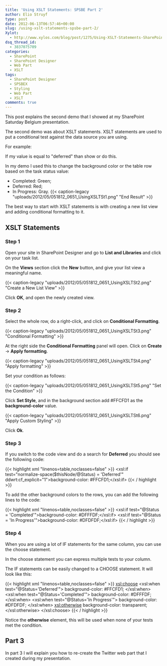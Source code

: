 ```yaml
---
title: 'Using XSLT Statements: SPSBE Part 2'
author: Elio Struyf
type: post
date: 2012-06-13T06:57:46+00:00
slug: /using-xslt-statements-spsbe-part-2/
Xylot:
  - http://www.xylos.com/blog/post/1275/Using-XSLT-Statements-SharePoint-Saturday-Belgium-Part-2/
dsq_thread_id:
  - 3837075709
categories:
  - SharePoint
  - SharePoint Designer
  - Web Part
  - XSLT
tags:
  - SharePoint Designer
  - SPSBEX
  - Styling
  - Web Part
  - XSLT
comments: true
---
```


This post explains the second demo that I showed at my SharePoint Saturday Belgium presentation.

The second demo was about XSLT statements. XSLT statements are used to put a conditional test against the data source you are using.

For example:

If my value is equal to "deferred" than show or do this.

In my demo I used this to change the background color or the table row based on the task status value:

*   Completed: Green;
*   Deferred: Red;
*   In Progress: Gray.
{{< caption-legacy "uploads/2012/05/051812_0651_UsingXSLTSt1.png" "End Result" >}}

The best way to start with XSLT statements is with creating a new list view and adding conditional formatting to it.

## XSLT Statements

### Step 1

Open your site in SharePoint Designer and go to **List and Libraries** and click on your task list.

On the **Views** section click the **New** button, and give your list view a meaningful name.

{{< caption-legacy "uploads/2012/05/051812_0651_UsingXSLTSt2.png" "Create a New List View" >}}

Click **OK**, and open the newly created view.

### Step 2

Select the whole row, do a right-click, and click on **Conditional Formatting**.

{{< caption-legacy "uploads/2012/05/051812_0651_UsingXSLTSt3.png" "Conditional Formatting" >}}

At the right side the **Conditional Formatting** panel will open. Click on **Create** -> **Apply formatting**.

{{< caption-legacy "uploads/2012/05/051812_0651_UsingXSLTSt4.png" "Apply formatting" >}}

Set your condition as follows:

{{< caption-legacy "uploads/2012/05/051812_0651_UsingXSLTSt5.png" "Set the Condition" >}}

Click **Set Style**, and in the background section add #FFCFD1 as the **background-color** value.

{{< caption-legacy "uploads/2012/05/051812_0651_UsingXSLTSt6.png" "Apply Custom Styling" >}}

Click **Ok**.

### Step 3

If you switch to the code view and do a search for **Deferred** you should see the following code:


{{< highlight xml "linenos=table,noclasses=false" >}}
<xsl:if test="normalize-space($thisNode/@Status) = 'Deferred'" ddwrt:cf_explicit="1">background-color: #FFCFD1;</xsl:if>
{{< / highlight >}}


To add the other background colors to the rows, you can add the following lines to the code:


{{< highlight xml "linenos=table,noclasses=false" >}}
<xsl:if test="@Status = 'Completed'">background-color: #DFFFDF;</xsl:if>
<xsl:if test="@Status = 'In Progress'">background-color: #DFDFDF;</xsl:if>
{{< / highlight >}}


### Step 4

When you are using a lot of IF statements for the same column, you can use the choose statement.

In the choose statement you can express multiple tests to your column.

The IF statements can be easily changed to a CHOOSE statement. It will look like this:


{{< highlight xml "linenos=table,noclasses=false" >}}
<xsl:choose>
  <xsl:when test="@Status='Deferred'">
    background-color: #FFCFD1;
  </xsl:when>
  <xsl:when test="@Status='Completed'">
    background-color: #DFFFDF;
  </xsl:when>
  <xsl:when test="@Status='In Progress'">
    background-color: #DFDFDF;
  </xsl:when>
  <xsl:otherwise>
    background-color: transparent;
  </xsl:otherwise>
</xsl:choose>
{{< / highlight >}}


Notice the **otherwise** element, this will be used when none of your tests met the condition.

## Part 3

In part 3 I will explain you how to re-create the Twitter web part that I created during my presentation.